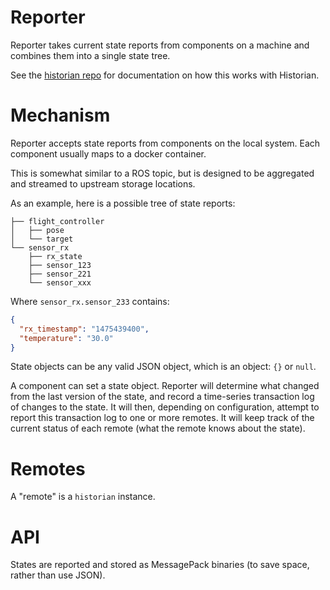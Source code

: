 Reporter
========

Reporter takes current state reports from components on a machine and combines them into a single state tree.

See the [historian repo](https://github.com/FuseRobotics/Historian) for documentation on how this works with Historian.

Mechanism
=========

Reporter accepts state reports from components on the local system. Each component usually maps to a docker container.

This is somewhat similar to a ROS topic, but is designed to be aggregated and streamed to upstream storage locations.

As an example, here is a possible tree of state reports:

```
├── flight_controller
│   ├── pose
│   └── target
└── sensor_rx
    ├── rx_state
    ├── sensor_123
    ├── sensor_221
    └── sensor_xxx
```

Where `sensor_rx.sensor_233` contains:

```json
{
  "rx_timestamp": "1475439400",
  "temperature": "30.0"
}
```

State objects can be any valid JSON object, which is an object: `{}` or `null`.

A component can set a state object. Reporter will determine what changed from the last version of the state, and record a time-series transaction log of changes to the state. It will then, depending on configuration, attempt to report this transaction log to one or more remotes. It will keep track of the current status of each remote (what the remote knows about the state).

Remotes
=======

A "remote" is a `historian` instance.

API
===

States are reported and stored as MessagePack binaries (to save space, rather than use JSON).
